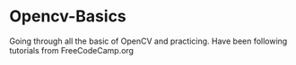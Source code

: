 # Opencv-Basics
Going through all the basic of OpenCV and practicing. Have been following tutorials from FreeCodeCamp.org
